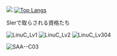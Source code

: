 ![](https://github-profile-summary-cards.vercel.app/api/cards/profile-details?username=ms16183&theme=github)
[![Top Langs](https://github-readme-stats.vercel.app/api/top-langs/?username=ms16183&layout=compact)](https://github.com/anuraghazra/github-readme-stats)

SIerで取らされる資格たち



![LinuC_Lv1](https:/img.shields.io/badge/LinuC_Lv1-Passed-AACD06.svg)
![LinuC_Lv2](https:/img.shields.io/badge/LinuC_Lv2-Passed-AACD06.svg)
![LinuC_Lv304](https:/img.shields.io/badge/LinuC_Lv304-Passed-AACD06.svg)


![SAA--C03](https:/img.shields.io/badge/SAA--C03-Passed-AACD06.svg)
